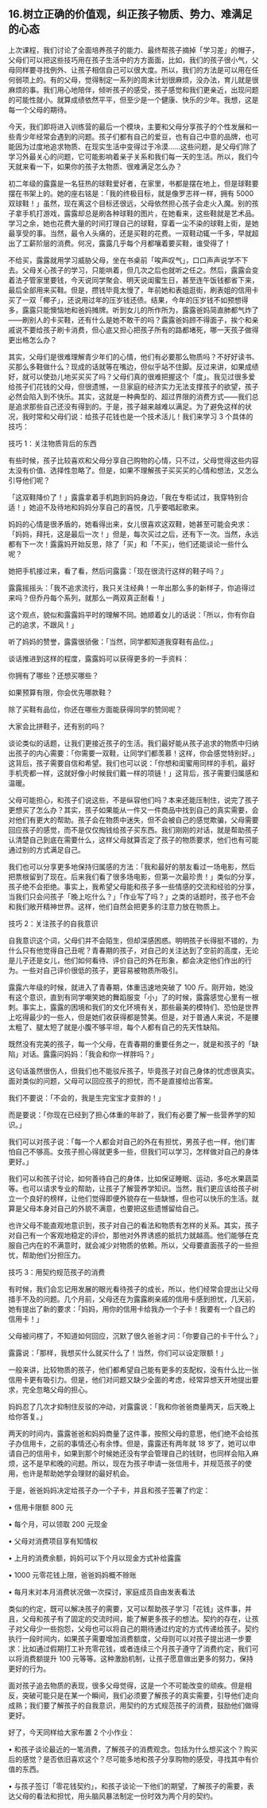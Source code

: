 ## 16.树立正确的价值观，纠正孩子物质、势力、难满足的心态
上次课程，我们讨论了全面培养孩子的能力、最终帮孩子摘掉「学习差」的帽子，父母们可以把这些技巧用在孩子生活中的方方面面，比如，我们的孩子很小气，父母同样要寻找例外、让孩子相信自己可以很大度。所以，我们的方法是可以用在任何弱项上的。有的父母，觉得制定一系列的周末计划很麻烦，没办法，育儿就是很麻烦的事。我们用心地陪伴，倾听孩子的感受，孩子感觉和我们更亲近，出现问题的可能性就小。就算成绩依然平平，但至少是一个健康、快乐的少年。我想，这是每一个父母的期待。


今天，我们即将进入训练营的最后一个模块，主要和父母分享孩子的个性发展和一些青少年经常会遇到的问题。孩子们都有自己的爱豆，也有自己中意的品牌，也可能因为过度地追求物质、在现实生活中变得过于冷漠……这些问题，是父母们除了学习外最关心的问题，它可能影响着亲子关系和我们每一天的生活。所以，我们今天就来看一下，如果你的孩子太物质、很难满足怎么办？


初二年级的露露是一名狂热的球鞋爱好者，在家里，书都是摆在地上，但是球鞋要摆在书架上的。她的座右铭是：「我的终极目标，就是像罗志祥一样，拥有 5000 双球鞋！」虽然，现在离这个目标还很远，父母依然担心孩子会走火入魔。别的孩子拿手机打游戏，露露却总是刷各种球鞋的图片，在她看来，这些鞋就是艺术品。学习之余，她也花费大量的时间打理自己的球鞋，穿着一尘不染的球鞋上街，是她最享受的事。当然，最令人头痛的，还是买鞋的花费。一双鞋动辄一千多，早就超出了工薪阶层的消费。何况，露露几乎每个月都嚷着要买鞋，谁受得了！


不给买，露露就用学习威胁父母，坐在书桌前「唉声叹气」，口口声声说学不下去。父母关心孩子的学习，只能哄着，但几次之后也就听之任之。然后，露露会变着法子管家里要钱，今天说同学聚会、明天说闺蜜生日，甚至连午饭钱都省下来，最后全部用来买鞋。但是，攒钱毕竟太慢了，年前她和表姐逛街，刷表姐的信用卡买了一双「椰子」，还说用过年的压岁钱还债。结果，今年的压岁钱不如预想得多，露露只能懊恼地和爸妈摊牌。听到女儿的所作所为，露露爸妈简直肺都气炸了——刷别人的卡买鞋，还有什么是她不敢干的吗？露露爸妈顾不得面子，挨个和亲戚说不要给孩子刷卡消费，但心底又担心把孩子所有的路都堵死，哪一天孩子做得更出格怎么办？


其实，父母们是很难理解青少年们的心情，他们有必要那么物质吗？不好好读书、买那么多鞋做什么？现成的话就等在嘴边，但似乎站不住脚。反过来讲，如果成绩好，就可以使劲儿地买买买了吗？父母们真的很难把握这个「度」。我见过很多爱给孩子们花钱的父母，但很遗憾，一旦家庭的经济实力无法支撑孩子的欲望，孩子必然会陷入到不快乐。其实，这就是一种典型的、超过界限的消费方式——我们总是追求那些自己还没有得到的。于是，孩子越来越难以满足。为了避免这样的状况，我时常和父母们说：给孩子花钱也是一个技术活儿！我们来学习 3 个具体的技巧：


技巧 1：关注物质背后的东西


有些时候，孩子比较喜欢和父母分享自己购物的心情，只不过，父母觉得这些内容太没有价值、选择性忽略了。但是，如果不理解孩子买买买的心情和想法，又怎么引导他们呢？


「这双鞋降价了！」露露拿着手机跑到妈妈身边，「我在专柜试过，我穿特别合适！」她迫不及待地和妈妈分享自己的喜悦，几乎要唱起歌来。


妈妈的心情是很矛盾的，她看得出来，女儿很喜欢这双鞋，她甚至可能会央求：「妈妈，拜托，这是最后一次！」但是，每次买过之后，还有下一次。当然，永远都有下一次！露露妈开始反思，除了「买」和「不买」，他们还能谈论一些什么呢？


她把手机接过来，看了看，然后问露露：「现在很流行这样的鞋子吗？」


露露摇摇头：「我不追求流行，我只关注经典！一年出那么多的新样子，你追得过来吗？但乔丹每个系列，就那么一两双真正耐看！」


这个观点，貌似和露露妈平时的理解不同。她顺着女儿的话说：「所以，你有你自己的追求，不跟风！」


听了妈妈的赞誉，露露很骄傲：「当然，同学都知道我穿鞋有品位。」


谈话推进到这样的程度，露露妈可以获得更多的一手资料：


你拥有了哪些？还想买哪些？


如果预算有限，你会优先哪款鞋？


除了买鞋有品位，你还在哪些方面能获得同学的赞同呢？


大家会比拼鞋子，还有别的吗？


谈论类似的话题，让我们更接近孩子的生活。我们最好能从孩子追求的物质中归纳出孩子的内心需要：「你需要一双鞋，让同学们都羡慕！这样，你会感觉特别好。」这背后，孩子需要自信和希望。我们也可以说：「你想和闺蜜用同样的手机，最好手机壳都一样，这就好像小时候我们戴一样的项链！」这背后，孩子需要归属感和温暖。


父母可能担心，和孩子们说这些，不是纵容他们吗？本来还能压制住，说完了孩子更想买了怎么办？其实，孩子如果能从一件又一件商品中找到自己的真实需要，会对他们有更大的帮助。孩子会在物质中迷失，但不会被自己的感觉欺骗，父母需要回应孩子的感觉，而不是仅仅掏钱给孩子买东西。我们刚刚的对话，就是帮助孩子认清楚自己到底在需要什么，这样父母就算否定了孩子的物质要求，他们也有可能通过别的方式满足自己。


我们也可以分享更多地保持归属感的方法：「我和最好的朋友看过一场电影，然后把票根留到了现在。后来我们看了很多场电影，但第一次最珍贵！」类似的分享，孩子绝不会拒绝。事实上，我希望父母能和孩子多一些情感的交流和经验的分享，当我们只会问孩子「晚上吃什么？」「作业写了吗？」之类的话题时，孩子也不会和我们敞开精神世界。这样，他们自然会把更多的注意力放在物质上。


技巧 2：关注孩子的自我意识


自我意识这个词，父母们并不会陌生，但却深感困惑。明明孩子长得挺不错的，为什么只有他觉得自己丑呢？青春期的孩子，对自己的关注达到了空前的高度，无论是儿子还是女儿，他们如何看待、评价自己的外在形象，都会决定他们作出的行为。一些对自己评价很低的孩子，更容易被物质所吸引。


露露六年级的时候，就进入了青春期，体重迅速地突破了 100 斤。刚开始，她没有这个意识，直到有同学嘲笑她的舞蹈服变「小」了的时候，露露感觉心里有一根刺。事实上，露露的困境和我们的文化环境有关，那些最美的模特们、恐怕是世界上吃得最少的一些人，但是她们收获得都是赞美。但是，对于普通人来说，不是腰太粗了、腿太短了就是小腹不够平坦，每个人都有自己的先天性缺陷。


既然没有完美的孩子，每一个父母，在青春期的重要任务之一，就是和孩子的「缺陷」对话。露露问妈妈：「我会和你一样胖吗？」


这句话虽然很伤人，但我们也不能驳斥孩子，毕竟孩子对自己身体的忧虑很真实。面对类似的问题，父母可以回应孩子的担忧，而不是直接给出答案。


我们不要说：「不会的，我是生完宝宝才变胖的！」


而是要说：「你现在已经到了担心体重的年龄了，我们有必要了解一些营养学的知识。」


我们可以对孩子说：「每一个人都会对自己的外在有担忧，男孩子也一样，他们害怕自己不够高。女孩子担心得就更多一些，但我们可以学习，怎样做对自己的身体更好。」


我们可以和孩子讨论，如何善待自己的身体，比如保证睡眠、运动，多吃水果蔬菜等。也可以请求专业的帮助，让孩子了解营养学知识。当然，我们更应该给孩子树立一个良好的榜样，让他们觉得即便外貌存在一些缺憾，但也可以快乐的生活。就算是父母本身对自己的外貌不满意，也要把这些遗憾留给自己。


也许父母不能直观地意识到，孩子对自己的看法和物质有怎样的关系。其实，孩子对自己有一个客观地稳定的评价，那他对外界诱惑的抵抗力就越高。他们能够在克服自己内在的不满意时，就会减少对物质的依赖。所以，父母要直面孩子的一些担忧，帮助他们分担压力。


技巧 3：用契约规范孩子的消费


有时候，我们会忘记用发展的眼光看待孩子的成长，所以，他们经常会提出让父母措手不及的问题。几个月前，父母还在为露露刷亲戚的信用卡感到担忧，几天前，她有提出了新的要求：「妈妈，用你的信用卡给我办一个子卡！我要有一个自己的信用卡！」


父母被问楞了，不知道如何回应，沉默了很久爸爸才问：「你要自己的卡干什么？」


露露说：「那样，我想买什么就买什么了！当然，你们可以设定限额！」


一般来讲，比较物质的孩子，他们都希望自己能有更多的支配权，没有什么比一张信用卡更有吸引力。但是，他们对问题又缺少全面的考虑，经常异想天开地提出要求，完全忽略父母的担心。


妈妈忍了几次才抑制住反驳的冲动，对露露说：「我和你爸爸商量两天，后天晚上给你答复。」


两天的时间内，露露爸爸和妈妈商量了这件事，按照父母的意思，他们绝不会给孩子办信用卡，之前的事情还心有余悸。但是，露露还有两年就 18 岁了，她可以申请自己的信用卡，如果到那个时候她还没有学会管理自己的钱财，也同样会陷入麻烦，这不是早和晚的问题。所以，现在为孩子申请一张信用卡，并规范孩子的使用，也许是帮助她学会理财的最好机会。


于是，爸爸妈妈决定给孩子办一个子卡，并且和孩子签署了约定：


• 信用卡限额 800 元


• 每个月，可以领取 200 元现金


• 父母对消费项目享有知情权


• 上月的消费余额，妈妈可以下个月以现金方式补给露露


• 1000 元零花钱上限，爸爸妈妈概不赊账


• 每月末对本月消费状况做一次探讨，家庭成员自由发表看法


类似的约定，既可以解决孩子的需要，又可以帮助孩子学习「花钱」这件事，并且，父母和孩子有了固定的交流时间，能了解更多孩子的想法。契约的存在，让孩子对父母少一些抱怨，父母也可以将自己的期待通过约定的方式传递给孩子。契约执行一段时间内，如果孩子需要增加消费额度，父母则可以对孩子提出进一步要求：比如通过假期打工补充零花钱，或者连续三个月孩子遵守了消费约定，我们可以将消费额提升 100 元等等。这种激励机制，让孩子愿意做出更多的努力，保持更好的行为。


面对孩子追去物质的表现，很多父母觉得，这是一个不可能改变的顽疾。但是相反，突破可能只是在某一个瞬间，我们必须要了解孩子的真实需要，引导他们走向成熟；我们要了解孩子的自我意识，用契约的方式规范孩子的消费，鼓励他们做得更好。


好了，今天同样给大家布置 2 个小作业： 


• 和孩子谈论最近的一笔消费，了解孩子的消费观念。包括为什么想买这个？购买后的感觉？是否依旧喜欢这个？尽可能多地和孩子分享购物的感受，寻找其中有价值的东西。


• 与孩子签订「零花钱契约」，和孩子谈论一下他们的期望，了解孩子的需要，表达父母的看法和担忧，用头脑风暴法制定一份时效为两个月的契约。

